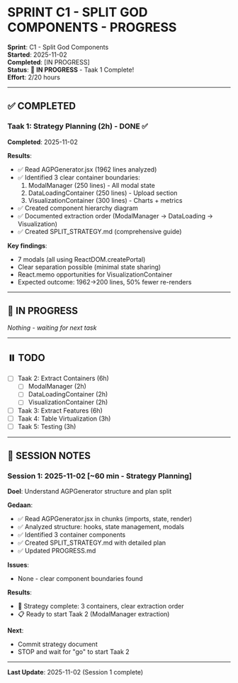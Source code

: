 # SPRINT C1 - SPLIT GOD COMPONENTS - PROGRESS

**Sprint**: C1 - Split God Components  
**Started**: 2025-11-02  
**Completed**: [IN PROGRESS]  
**Status**: 🔄 **IN PROGRESS** - Taak 1 Complete!  
**Effort**: 2/20 hours

---

## ✅ COMPLETED

### Taak 1: Strategy Planning (2h) - DONE ✅
**Completed**: 2025-11-02

**Results**:
- ✅ Read AGPGenerator.jsx (1962 lines analyzed)
- ✅ Identified 3 clear container boundaries:
  1. ModalManager (250 lines) - All modal state
  2. DataLoadingContainer (250 lines) - Upload section
  3. VisualizationContainer (300 lines) - Charts + metrics
- ✅ Created component hierarchy diagram
- ✅ Documented extraction order (ModalManager → DataLoading → Visualization)
- ✅ Created SPLIT_STRATEGY.md (comprehensive guide)

**Key findings**:
- 7 modals (all using ReactDOM.createPortal)
- Clear separation possible (minimal state sharing)
- React.memo opportunities for VisualizationContainer
- Expected outcome: 1962→200 lines, 50% fewer re-renders

---

## 🔄 IN PROGRESS

*Nothing - waiting for next task*

---

## ⏸️ TODO

- [ ] Taak 2: Extract Containers (6h)
  - [ ] ModalManager (2h)
  - [ ] DataLoadingContainer (2h)
  - [ ] VisualizationContainer (2h)
- [ ] Taak 3: Extract Features (6h)
- [ ] Taak 4: Table Virtualization (3h)
- [ ] Taak 5: Testing (3h)

---

## 📝 SESSION NOTES

### Session 1: 2025-11-02 [~60 min - Strategy Planning]
**Doel**: Understand AGPGenerator structure and plan split

**Gedaan**:
- ✅ Read AGPGenerator.jsx in chunks (imports, state, render)
- ✅ Analyzed structure: hooks, state management, modals
- ✅ Identified 3 container components
- ✅ Created SPLIT_STRATEGY.md with detailed plan
- ✅ Updated PROGRESS.md

**Issues**:
- None - clear component boundaries found

**Results**:
- 🎯 Strategy complete: 3 containers, clear extraction order
- 📋 Ready to start Taak 2 (ModalManager extraction)

**Next**: 
- Commit strategy document
- STOP and wait for "go" to start Taak 2

---

**Last Update**: 2025-11-02 (Session 1 complete)
